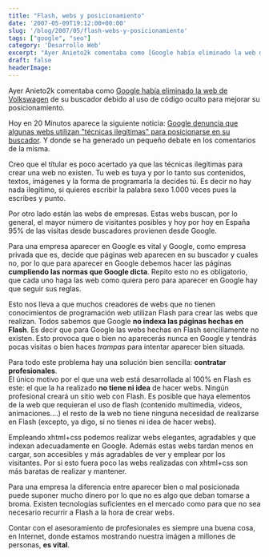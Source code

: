 ```yaml
---
title: "Flash, webs y posicionamiento"
date: '2007-05-09T19:12:00+00:00'
slug: '/blog/2007/05/flash-webs-y-posicionamiento'
tags: ["google", "seo"]
category: 'Desarrollo Web'
excerpt: "Ayer Anieto2k comentaba como [Google había eliminado la web de Volkswagen]( de su buscador debido al uso de código oculto para mej..."
draft: false
headerImage: 
---
```

Ayer Anieto2k comentaba como [Google había eliminado la web de Volkswagen](http://www.anieto2k.com/2007/05/07/google-banea-a-volkswagen-por-spam/) de su buscador debido al uso de código oculto para mejorar su posicionamiento.

Hoy en 20 Minutos aparece la siguiente noticia: [Google denuncia que algunas webs utilizan "técnicas ilegítimas" para posicionarse en su buscador](http://www.20minutos.es/noticia/232035/0/google/buscador/posicionamiento/). Y donde se ha generado un pequeño debate en los comentarios de la misma.

Creo que el títular es poco acertado ya que las técnicas ilegítimas para crear una web no existen. Tu web es tuya y por lo tanto sus contenidos, textos, imágenes y la forma de programarla la decides tú. Es decir no hay nada ilegítimo, si quieres escribir la palabra sexo 1.000 veces pues la escribes y punto.

Por otro lado están las webs de empresas. Estas webs buscan, por lo general, el mayor número de visitantes posibles y hoy por hoy en España 95% de las visitas desde buscadores provienen desde Google.

Para una empresa aparecer en Google es vital y Google, como empresa privada que es, decide que páginas web aparecen en su buscador y cuales no, por lo que para aparecer en Google debemos hacer las páginas **cumpliendo las normas que Google dicta**. Repito esto no es obligatorio, que cada uno haga las web como quiera pero para aparecer en Google hay que seguir sus reglas.

Esto nos lleva a que muchos creadores de webs que no tienen conocimientos de programación web utilizan Flash para crear las webs que realizan. Todos sabemos que Google **no indexa las páginas hechas en Flash**. Es decir que para Google las webs hechas en Flash sencillamente no existen. Esto provoca que o bien no aparecerás nunca en Google y tendrás pocas visitas o bien haces _trampas_ para intentar aparecer bien situada.

Para todo este problema hay una solución bien sencilla: **contratar profesionales**.  
El único motivo por el que una web está desarrollada al 100% en Flash es este: el que la ha realizado **no tiene ni idea** de hacer webs. Ningún profesional creará un sitio web con Flash. Es posible que haya elementos de la web que requieran el uso de flash (contenido multimedia, videos, animaciones....) el resto de la web no tiene ninguna necesidad de realizarse en Flash (excepto, ya digo, si no tienes ni idea de hacer webs).

Empleando xhtml+css podemos realizar webs elegantes, agradables y que indexan adecuadamente en Google. Además estas webs tardan menos en cargar, son accesibles y más agradables de ver y emplear por los visitantes. Por si esto fuera poco las webs realizadas con xhtml+css son más baratas de realizar y mantener.

Para una empresa la diferencia entre aparecer bien o mal posicionada puede suponer mucho dinero por lo que no es algo que deban tomarse a broma. Existen tecnologías suficientes en el mercado como para que no sea necesario recurrir a Flash a la hora de crear webs.

Contar con el asesoramiento de profesionales es siempre una buena cosa, en Internet, donde estamos mostrando nuestra imágen a millones de personas, **es vital**.

